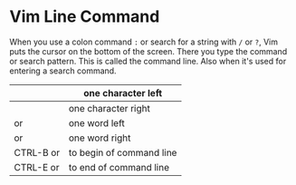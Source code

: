 # Vim Line Command

When you use a colon command `:` or search for a string with `/` or `?`, Vim puts the cursor on the bottom of the screen. There you type the command or search pattern. This is called the command line. Also when it's used for entering a search command.

| <Left>                 | one character left       |
| ---------------------- | ------------------------ |
| <Right>                | one character right      |
| <S-Left> or <C-Left>   | one word left            |
| <S-Right> or <C-Right> | one word right           |
| CTRL-B or <Home>       | to begin of command line |
| CTRL-E or <End>        | to end of command line   |

